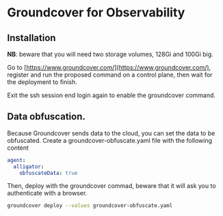 # Groundcover for Observability

## Installation

**NB**: beware that you will need two storage volumes, 128Gi and 100Gi big.

Go to [https://www.groundcover.com/](https://www.groundcover.com/), register and run the proposed command on a control plane, then wait for the deployment to finish.

Exit the ssh session end login again to enable the groundcover command.

## Data obfuscation.

Because Groundcover sends data to the cloud, you can set the data to be obfuscated. Create a groundcover-obfuscate.yaml file with the following content

```yaml
agent:
  alligator:
    obfuscateData: true
```

Then, deploy with the groundcover commad, beware that it will ask you to authenticate with a browser.

```bash
groundcover deploy --values groundcover-obfuscate.yaml
```
